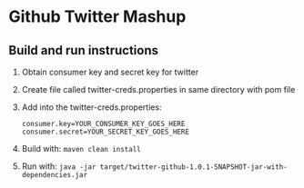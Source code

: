 # Github Twitter Mashup
## Build and run instructions

1. Obtain consumer key and secret key for twitter
2. Create file called twitter-creds.properties in same directory with pom file
3. Add into the twitter-creds.properties:
    ```
    consumer.key=YOUR_CONSUMER_KEY_GOES_HERE
    consumer.secret=YOUR_SECRET_KEY_GOES_HERE
    ```
    
4. Build with: 
   ```maven clean install```
5. Run with: 
   ```java -jar target/twitter-github-1.0.1-SNAPSHOT-jar-with-dependencies.jar``` 

